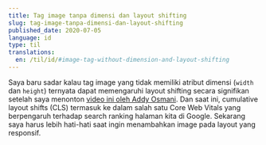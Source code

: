 ```yaml
---
title: Tag image tanpa dimensi dan layout shifting
slug: tag-image-tanpa-dimensi-dan-layout-shifting
published_date: 2020-07-05
language: id
type: til
translations:
  en: /til/id/#image-tag-without-dimension-and-layout-shifting
---
```


Saya baru sadar kalau tag image yang tidak memiliki atribut dimensi (`width` dan `height`) ternyata dapat memengaruhi layout shifting secara signifikan setelah saya menonton [video ini oleh Addy Osmani](https://www.youtube.com/watch?list=PLNYkxOF6rcIDC0-BiwSL52yQ0n9rNozaF&v=AQqFZ5t8uNc&feature=emb_logo). Dan saat ini, cumulative layout shifts (CLS) termasuk ke dalam salah satu Core Web Vitals yang berpengaruh terhadap search ranking halaman kita di Google. Sekarang saya harus lebih hati-hati saat ingin menambahkan image pada layout yang responsif.

